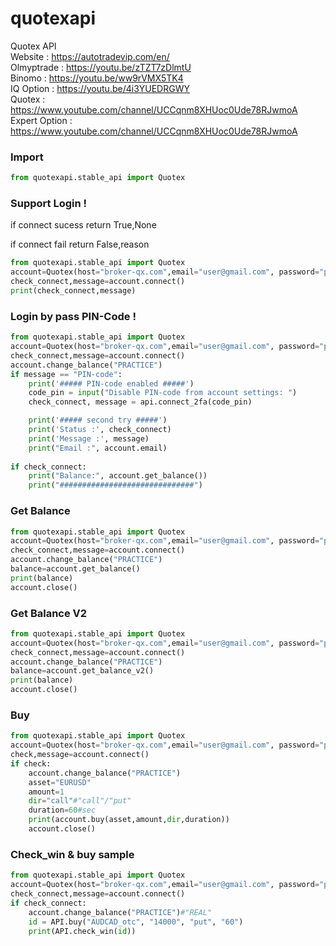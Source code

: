 # quotexapi
Quotex API  
Website    : https://autotradevip.com/en/  
Olmyptrade : https://youtu.be/zTZT7zDlmtU  
Binomo     : https://youtu.be/ww9rVMX5TK4  
IQ Option  : https://youtu.be/4i3YUEDRGWY  
Quotex     : https://www.youtube.com/channel/UCCqnm8XHUoc0Ude78RJwmoA  
Expert Option     : https://www.youtube.com/channel/UCCqnm8XHUoc0Ude78RJwmoA

### Import
```python
from quotexapi.stable_api import Quotex
```

### Support Login !
if connect sucess return True,None  

if connect fail return False,reason  
```python
from quotexapi.stable_api import Quotex
account=Quotex(host="broker-qx.com",email="user@gmail.com", password="pwd")
check_connect,message=account.connect()
print(check_connect,message)
```
### Login by pass PIN-Code !
```python
from quotexapi.stable_api import Quotex
account=Quotex(host="broker-qx.com",email="user@gmail.com", password="pwd")
check_connect,message=account.connect()
account.change_balance("PRACTICE")
if message == "PIN-code":
    print('##### PIN-code enabled #####')
    code_pin = input("Disable PIN-code from account settings: ")
    check_connect, message = api.connect_2fa(code_pin)

    print('##### second try #####')
    print('Status :', check_connect)
    print('Message :', message)
    print("Email :", account.email)
    
if check_connect:
    print("Balance:", account.get_balance())
    print("##############################")
```
### Get Balance

```python
from quotexapi.stable_api import Quotex
account=Quotex(host="broker-qx.com",email="user@gmail.com", password="pwd")
check_connect,message=account.connect()
account.change_balance("PRACTICE")
balance=account.get_balance()
print(balance)
account.close()
```

### Get Balance V2

```python
from quotexapi.stable_api import Quotex
account=Quotex(host="broker-qx.com",email="user@gmail.com", password="pwd")
check_connect,message=account.connect()
account.change_balance("PRACTICE")
balance=account.get_balance_v2()
print(balance)
account.close()
```

### Buy

```python
from quotexapi.stable_api import Quotex
account=Quotex(host="broker-qx.com",email="user@gmail.com", password="pwd")
check,message=account.connect()
if check:
    account.change_balance("PRACTICE")
    asset="EURUSD"
    amount=1
    dir="call"#"call"/"put"
    duration=60#sec
    print(account.buy(asset,amount,dir,duration))
    account.close()
```


### Check_win & buy sample

```python
from quotexapi.stable_api import Quotex
account=Quotex(host="broker-qx.com",email="user@gmail.com", password="pwd")
check_connect,message=account.connect()
if check_connect:
    account.change_balance("PRACTICE")#"REAL"
    id = API.buy("AUDCAD_otc", "14000", "put", "60")
    print(API.check_win(id))
```

